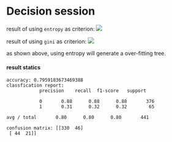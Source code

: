 
# Decision session
result of using `entropy` as criterion:
![]("decision-tree/dt-entropy.png")

result of using `gini` as criterion:
![]("decision-tree/dt-gini.png")

as shown above, using entropy will generate a over-fitting tree.

#### result statics
```
accuracy: 0.7959183673469388
classfication report:              
            precision    recall  f1-score   support

            0       0.88      0.88      0.88       376
            1       0.31      0.32      0.32        65

avg / total       0.80      0.80      0.80       441

confusion matrix: [[330  46]
 [ 44  21]]
```